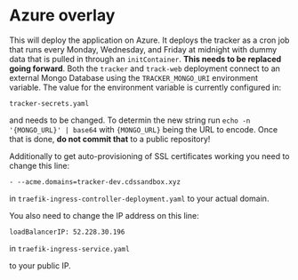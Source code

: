 # Azure overlay

This will deploy the application on Azure. It deploys the tracker as a cron job that runs every Monday, Wednesday, and Friday at midnight with dummy data that is pulled in through an `initContainer`. **This needs to be replaced going forward**. Both the `tracker` and `track-web` deployment connect to an external Mongo Database using the `TRACKER_MONGO_URI` environment variable. The value for the environment variable is currently configured in:

`tracker-secrets.yaml`

and needs to be changed. To determin the new string run `echo -n '{MONGO_URL}' | base64` with `{MONGO_URL}` being the URL to encode. Once that is done, **do not commit that** to a public repository!

Additionally to get auto-provisioning of SSL certificates working you need to change this line:

`- --acme.domains=tracker-dev.cdssandbox.xyz`

in `traefik-ingress-controller-deployment.yaml` to your actual domain.

You also need to change the IP address on this line:

`loadBalancerIP: 52.228.30.196`

in `traefik-ingress-service.yaml`

to your public IP.




